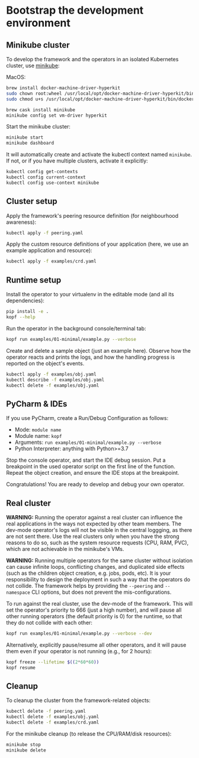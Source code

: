# Bootstrap the development environment

## Minikube cluster

To develop the framework and the operators in an isolated Kubernetes cluster,
use [minikube](https://github.com/kubernetes/minikube):

MacOS:

```bash
brew install docker-machine-driver-hyperkit
sudo chown root:wheel /usr/local/opt/docker-machine-driver-hyperkit/bin/docker-machine-driver-hyperkit
sudo chmod u+s /usr/local/opt/docker-machine-driver-hyperkit/bin/docker-machine-driver-hyperkit

brew cask install minikube
minikube config set vm-driver hyperkit
```

Start the minikube cluster:

```bash
minikube start
minikube dashboard
```

It will automatically create and activate the kubectl context named `minikube`.
If not, or if you have multiple clusters, activate it explicitly:

```bash
kubectl config get-contexts
kubectl config current-context
kubectl config use-context minikube
```


## Cluster setup

Apply the framework's peering resource definition (for neighbourhood awareness):

```bash
kubectl apply -f peering.yaml
```

Apply the custom resource definitions of your application
(here, we use an example application and resource):

```bash
kubectl apply -f examples/crd.yaml
```


## Runtime setup

Install the operator to your virtualenv in the editable mode
(and all its dependencies):

```bash
pip install -e .
kopf --help
```

Run the operator in the background console/terminal tab:

```bash
kopf run examples/01-minimal/example.py --verbose
```

Create and delete a sample object (just an example here).
Observe how the operator reacts and prints the logs,
and how the handling progress is reported on the object's events.

```bash
kubectl apply -f examples/obj.yaml
kubectl describe -f examples/obj.yaml
kubectl delete -f examples/obj.yaml
```

## PyCharm & IDEs

If you use PyCharm, create a Run/Debug Configuration as follows:

* Mode: `module name`
* Module name: `kopf`
* Arguments: `run examples/01-minimal/example.py --verbose`
* Python Interpreter: anything with Python>=3.7

Stop the console operator, and start the IDE debug session.
Put a breakpoint in the used operator script on the first line of the function.
Repeat the object creation, and ensure the IDE stops at the breakpoint.

Congratulations! You are ready to develop and debug your own operator.


## Real cluster

**WARNING:** Running the operator against a real cluster can influence
the real applications in the ways not expected by other team members.
The dev-mode operator's logs will not be visible in the central loggging,
as there are not sent there. Use the real clusters only when you have
the strong reasons to do so, such as the system resource requests
(CPU, RAM, PVC), which are not achievable in the minikube's VMs.

**WARNING:** Running multiple operators for the same cluster without isolation 
can cause infinite loops, conflicting changes, and duplicated side effects
(such as the children object creation, e.g. jobs, pods, etc).
It is your responsibility to design the deployment in such a way that
the operators do not collide. The framework helps by providing the `--peering`
and `--namespace` CLI options, but does not prevent the mis-configurations.

To run against the real cluster, use the dev-mode of the framework.
This will set the operator's priority to 666 (just a high number),
and will pause all other running operators (the default priority is 0)
for the runtime, so that they do not collide with each other:

```bash
kopf run examples/01-minimal/example.py --verbose --dev
```

Alternatively, explicitly pause/resume all other operators,
and it will pause them even if your operator is not running
(e.g., for 2 hours):

```bash
kopf freeze --lifetime $((2*60*60))
kopf resume
```


## Cleanup

To cleanup the cluster from the framework-related objects:

```bash
kubectl delete -f peering.yaml
kubectl delete -f examples/obj.yaml
kubectl delete -f examples/crd.yaml
```

For the minikube cleanup (to release the CPU/RAM/disk resources):

```bash
minikube stop
minikube delete
```
